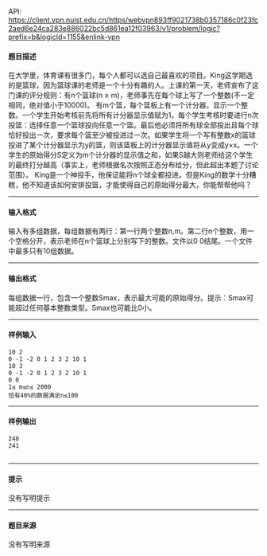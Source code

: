API: https://client.vpn.nuist.edu.cn/https/webvpn893ff9021738b0357186c0f23fc2aed6e24ca283e886022bc5d861ea12f03963/v1/problem/logic?prefix=b&logicId=1155&enlink-vpn

#### 题目描述

在大学里，体育课有很多门，每个人都可以选自己最喜欢的项目。King这学期选的是篮球，因为篮球课的老师是一个十分有趣的人。上课的第一天，老师宣布了这门课的评分规则：有n个篮球(n ≥ m)，老师事先在每个球上写了一个整数(不一定相同，绝对值小于10000)。 有m个篮，每个篮板上有一个计分器，显示一个整数。一个学生开始考核前先将所有计分器显示值赋为1。每个学生考核时要进行n次投篮：选择任意一个篮球投向任意一个篮。最后他必须将所有球全部投出且每个球恰好投出一次，要求每个篮至少被投进过一次。如果学生将一个写有整数x的篮球投进了某个计分器显示为y的篮，则该篮板上的计分器显示值将从y变成y×x。一个学生的原始得分S定义为m个计分器的显示值之和，如果S越大则老师给这个学生的最终打分越高（事实上，老师根据名次按照正态分布给分，但此超出本题了讨论范围）。 King是一个神投手，他保证能将n个球全都投进。但是King的数学十分糟糕，他不知道该如何安排投篮，才能使得自己的原始得分最大，你能帮帮他吗？

---

#### 输入格式

输入有多组数据，每组数据有两行：第一行两个整数n,m。第二行n个整数，用一个空格分开，表示老师在n个篮球上分别写下的整数。文件以0 0结尾。一个文件中最多只有10组数据。

---

#### 输出格式

每组数据一行，包含一个整数Smax，表示最大可能的原始得分。提示：Smax可能超过任何基本整数类型。Smax也可能比0小。

---

#### 样例输入
```
10 2
0 -1 -2 0 1 2 3 2 10 1
10 3
0 -1 -2 0 1 2 3 2 10 1
0 0
1≤ m≤n≤ 2000
恰有40%的数据满足n≤100
```

---

#### 样例输出
```
240
241


```

---

#### 提示

没有写明提示

---

#### 题目来源

没有写明来源